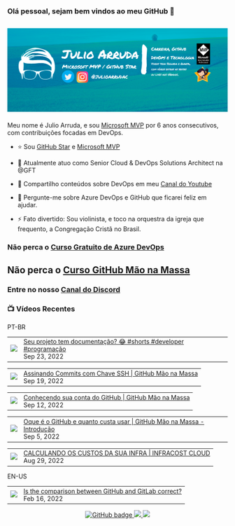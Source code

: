 ### Olá pessoal, sejam bem vindos ao meu GitHub 👋

## [![Julio Arruda Header](https://raw.githubusercontent.com/julioarruda/julioarruda/master/fundo%20github.png)](https://youtube.com/user/julioarrudac)
Meu nome é Julio Arruda, e sou [Microsoft MVP](https://mvp.microsoft.com/pt-br/PublicProfile/5002557?fullName=Julio%20%20Arruda) por 6 anos consecutivos, com contribuições focadas em DevOps.


- ⭐ Sou [GitHub Star](https://stars.github.com/profiles/julioarruda) e [Microsoft MVP](https://mvp.microsoft.com/pt-br/PublicProfile/5002557?fullName=Julio%20%20Arruda)

- 🔭 Atualmente atuo como Senior Cloud & DevOps Solutions Architect na @GFT

- 👯 Compartilho conteúdos sobre DevOps em meu [Canal do Youtube](https://youtube.com/user/julioarrudac)

- 💬 Pergunte-me sobre Azure DevOps e GitHub que ficarei feliz em ajudar.

- ⚡ Fato divertido: Sou violinista, e toco na orquestra da igreja que frequento, a Congregação Cristã no Brasil.





### Não perca o [Curso Gratuito de Azure DevOps](https://github.com/julioarruda/Curso-Azure-DevOps)

## Não perca o [Curso GitHub Mão na Massa](https://github.com/github-mao-na-massa/curso-github-mao-na-massa)

### Entre no nosso [Canal do Discord](https://discord.gg/HAr9WFYkpB)


### 📺 Vídeos Recentes

PT-BR

<!-- YOUTUBE:START --><table><tr><td><a href="https://www.youtube.com/watch?v=qm3t9Nu7Psg"><img width="140px" src="https://i.ytimg.com/vi/qm3t9Nu7Psg/mqdefault.jpg"></a></td>
<td><a href="https://www.youtube.com/watch?v=qm3t9Nu7Psg">Seu projeto tem documentação? 😂 #shorts #developer #programação</a><br/>Sep 23, 2022</td></tr></table>
<table><tr><td><a href="https://www.youtube.com/watch?v=WD92Tg3fobc"><img width="140px" src="https://i.ytimg.com/vi/WD92Tg3fobc/mqdefault.jpg"></a></td>
<td><a href="https://www.youtube.com/watch?v=WD92Tg3fobc">Assinando Commits com Chave SSH | GitHub Mão na Massa</a><br/>Sep 19, 2022</td></tr></table>
<table><tr><td><a href="https://www.youtube.com/watch?v=KZdBdpdfEfE"><img width="140px" src="https://i.ytimg.com/vi/KZdBdpdfEfE/mqdefault.jpg"></a></td>
<td><a href="https://www.youtube.com/watch?v=KZdBdpdfEfE">Conhecendo sua conta do GitHub | GitHub Mão na Massa</a><br/>Sep 12, 2022</td></tr></table>
<table><tr><td><a href="https://www.youtube.com/watch?v=BOmlyKuy0qw"><img width="140px" src="https://i.ytimg.com/vi/BOmlyKuy0qw/mqdefault.jpg"></a></td>
<td><a href="https://www.youtube.com/watch?v=BOmlyKuy0qw">Oque é o GitHub e quanto custa usar | GitHub Mão na Massa - Introdução</a><br/>Sep 5, 2022</td></tr></table>
<table><tr><td><a href="https://www.youtube.com/watch?v=g-FGoQKtanA"><img width="140px" src="https://i.ytimg.com/vi/g-FGoQKtanA/mqdefault.jpg"></a></td>
<td><a href="https://www.youtube.com/watch?v=g-FGoQKtanA">CALCULANDO OS CUSTOS DA SUA INFRA | INFRACOST CLOUD</a><br/>Aug 29, 2022</td></tr></table>
<!-- YOUTUBE:END -->

EN-US
<!-- YOUTUBEEN:START --><table><tr><td><a href="https://www.youtube.com/watch?v=wHo1ftsyzNE"><img width="140px" src="https://i.ytimg.com/vi/wHo1ftsyzNE/mqdefault.jpg"></a></td>
<td><a href="https://www.youtube.com/watch?v=wHo1ftsyzNE">Is the comparison between GitHub and GitLab correct?</a><br/>Feb 16, 2022</td></tr></table>
<!-- YOUTUBEEN:END -->



<p align="center">
  <a href="https://github.com/julioarruda?tab=followers">
    <img src="https://img.shields.io/github/followers/julioarruda?label=Followers&logo=GitHub&style=for-the-badge" alt="GitHub badge" />
  </a>
  <a href="http://twitter.com/julioarrudac">
    <img src="https://img.shields.io/twitter/follow/julioarrudac?label=Twitter&logo=twitter&style=for-the-badge" />
  </a>
  <a href="http://youtube.com/c/julioarruda?sub_confirmation=1">
    <img src="https://img.shields.io/youtube/views/4BYlkYtHNus?label=YouTube&logo=YouTube&style=for-the-badge" />
  </a>
</p>

<!--
**julioarruda/julioarruda** is a ✨ _special_ ✨ repository because its `README.md` (this file) appears on your GitHub profile.

Here are some ideas to get you started:

- 🔭 I’m currently working on ...
- 🌱 I’m currently learning ...
- 👯 I’m looking to collaborate on ...
- 🤔 I’m looking for help with ...
- 💬 Ask me about ...
- 📫 How to reach me: ...
- 😄 Pronouns: ...
- ⚡ Fun fact: ...
-->
